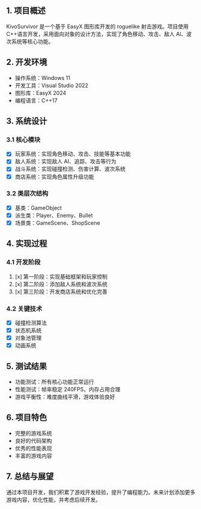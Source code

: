 ## 1. 项目概述

KivoSurvivor 是一个基于 EasyX 图形库开发的 roguelike 射击游戏。项目使用 C++语言开发，采用面向对象的设计方法，实现了角色移动、攻击、敌人 AI、波次系统等核心功能。

## 2. 开发环境

- 操作系统：Windows 11
- 开发工具：Visual Studio 2022
- 图形库：EasyX 2024
- 编程语言：C++17

## 3. 系统设计

### 3.1 核心模块

- [x] 玩家系统：实现角色移动、攻击、技能等基本功能
- [x] 敌人系统：实现敌人 AI、追踪、攻击等行为
- [x] 战斗系统：实现碰撞检测、伤害计算、波次系统
- [x] 商店系统：实现角色属性升级功能

### 3.2 类层次结构

- [x] 基类：GameObject
- [x] 派生类：Player、Enemy、Bullet
- [x] 场景类：GameScene、ShopScene

## 4. 实现过程

### 4.1 开发阶段

1. [x] 第一阶段：实现基础框架和玩家控制
2. [x] 第二阶段：添加敌人系统和波次系统
3. [x] 第三阶段：开发商店系统和优化完善

### 4.2 关键技术

- [x] 碰撞检测算法
- [x] 状态机系统
- [x] 对象池管理
- [x] 动画系统

## 5. 测试结果

- 功能测试：所有核心功能正常运行
- 性能测试：帧率稳定 240FPS，内存占用合理
- 游戏平衡性：难度曲线平滑，游戏体验良好

## 6. 项目特色

- 完整的游戏系统
- 良好的代码架构
- 优秀的性能表现
- 丰富的游戏内容

## 7. 总结与展望

通过本项目开发，我们积累了游戏开发经验，提升了编程能力。未来计划添加更多游戏内容，优化性能，并考虑后续开发。
